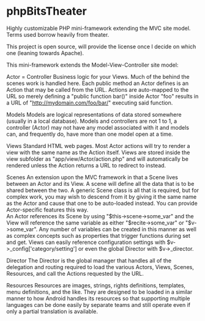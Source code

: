 phpBitsTheater
==============

Highly customizable PHP mini-framework extending the MVC site model. Terms used borrow heavily from theater.

This project is open source, will provide the license once I decide on which one (leaning towards Apache).

This mini-framework extends the Model-View-Controller site model:

Actor = Controller
    Business logic for your Views. Much of the behind the scenes work is handled here. Each public method an Actor
    defines is an Action that may be called from the URL. Actions are auto-mapped to the URL so merely defining
    a "public function bar()" inside Actor "foo" results in a URL of "http://mydomain.com/foo/bar/" executing
    said function.

Models
    Models are logical representations of data stored somewhere (usually in a local database).
    Models and controllers are not 1 to 1, a controller (Actor) may not have any model associated with it and 
    models can, and frequently do, have more than one model open at a time.
    
Views
    Standard HTML web pages. Most Actor actions will try to render a view with the same name as the Action itself.
    Views are stored inside the view subfolder as "app/view/Actor/action.php" and will automatically be rendered
    unless the Action returns a URL to redirect to instead.
    
Scenes
    An extension upon the MVC framework in that a Scene lives between an Actor and its View. A scene will define
    all the data that is to be shared between the two. A generic Scene class is all that is required, but for 
    complex work, you may wish to descend from it by giving it the same name as the Actor and cause that one to
    be auto-loaded instead. You can provide Actor-specific features this way.  
      An Actor references its Scene by using "$this->scene->some_var" and the View will reference the same 
    variable as either "$recite->some_var" or "$v->some_var".  Any number of variables can be created in this 
    manner as well as complex concepts such as properties that trigger functions during set and get.
    Views can easily reference configuration settings with $v->_config['category/setting'] or even the global
    Director with $v->_director.
    
Director
    The Director is the global manager that handles all of the delegation and routing required to load the various
    Actors, Views, Scenes, Resources, and call the Actions requested by the URL.
    
Resources
    Resources are images, strings, rights definitions, templates, menu definitions, and the like. They are designed
    to be loaded in a similar manner to how Android handles its resources so that supporting multiple languages
    can be done easily by separate teams and still operate even if only a partial translation is available.